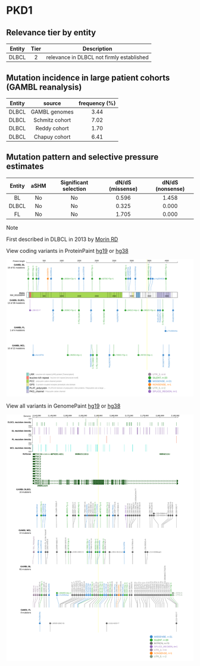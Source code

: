 # PKD1

## Relevance tier by entity

|Entity|Tier|Description                              |
|:------:|:----:|-----------------------------------------|
|DLBCL |2   |relevance in DLBCL not firmly established|

## Mutation incidence in large patient cohorts (GAMBL reanalysis)

|Entity|source        |frequency (%)|
|:------:|:--------------:|:-------------:|
|DLBCL |GAMBL genomes |3.44         |
|DLBCL |Schmitz cohort|7.02         |
|DLBCL |Reddy cohort  |1.70         |
|DLBCL |Chapuy cohort |6.41         |

## Mutation pattern and selective pressure estimates

|Entity|aSHM|Significant selection|dN/dS (missense)|dN/dS (nonsense)|
|:------:|:----:|:---------------------:|:----------------:|:----------------:|
|BL    |No  |No                   |0.596           |1.458           |
|DLBCL |No  |No                   |0.325           |0.000           |
|FL    |No  |No                   |1.705           |0.000           |


> [!NOTE]
> First described in DLBCL in 2013 by [Morin RD](https://pubmed.ncbi.nlm.nih.gov/23699601)


View coding variants in ProteinPaint [hg19](https://morinlab.github.io/LLMPP/GAMBL/PKD1_protein.html)  or [hg38](https://morinlab.github.io/LLMPP/GAMBL/PKD1_protein_hg38.html)

![image](images/proteinpaint/PKD1_NM_001009944.svg)

View all variants in GenomePaint [hg19](https://morinlab.github.io/LLMPP/GAMBL/PKD1.html)  or [hg38](https://morinlab.github.io/LLMPP/GAMBL/PKD1_hg38.html)

![image](images/proteinpaint/PKD1.svg)

